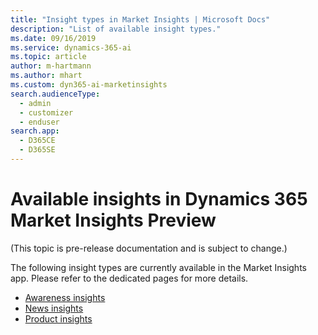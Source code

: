 ```yaml
---
title: "Insight types in Market Insights | Microsoft Docs"
description: "List of available insight types."
ms.date: 09/16/2019
ms.service: dynamics-365-ai
ms.topic: article
author: m-hartmann
ms.author: mhart
ms.custom: dyn365-ai-marketinsights
search.audienceType: 
  - admin
  - customizer
  - enduser
search.app: 
  - D365CE
  - D365SE
---
```


# Available insights in Dynamics 365 Market Insights Preview

(This topic is pre-release documentation and is subject to change.)

The following insight types are currently available in the Market Insights app. Please refer to the dedicated pages for more details.

- [Awareness insights](awareness-insights.md)
- [News insights](news-events-insights.md)
- [Product insights](product-insights.md)

